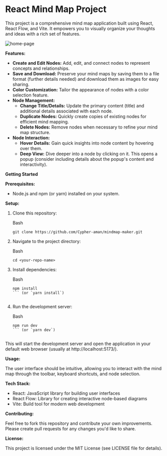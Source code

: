 
# React Mind Map Project

This project is a comprehensive mind map application built using React, React Flow, and Vite. It empowers you to visually organize your thoughts and ideas with a rich set of features.

![home-page](https://github.com/Cypher-aman/mindmap-maker/assets/71575102/d7194824-86f7-47ea-b350-aa06bb13d228)


**Features:**

-   **Create and Edit Nodes:**  Add, edit, and connect nodes to represent concepts and relationships.
-   **Save and Download:**  Preserve your mind maps by saving them to a file format (further details needed) and download them as images for easy sharing.
-   **Color Customization:**  Tailor the appearance of nodes with a color selection feature.
-   **Node Management:**
    -   **Change Title/Details:**  Update the primary content (title) and additional details associated with each node.
    -   **Duplicate Nodes:**  Quickly create copies of existing nodes for efficient mind mapping.
    -   **Delete Nodes:**  Remove nodes when necessary to refine your mind map structure.
-   **Node Interaction:**
    -   **Hover Details:**  Gain quick insights into node content by hovering over them.
    -   **Deep View:**  Dive deeper into a node by clicking on it. This opens a popup (consider including details about the popup's content and interactivity).

**Getting Started**

**Prerequisites:**

-   Node.js and npm (or yarn) installed on your system.

**Setup:**

1.  Clone this repository:
    
    Bash
    
    ```
    git clone https://github.com/Cypher-aman/mindmap-maker.git
    
    ```
    
   
    

    
2.  Navigate to the project directory:
    
    Bash
    
    ```
    cd <your-repo-name>
    
    ```
    


    
3.  Install dependencies:
    
    Bash
    
    ```
    npm install
    ``` (or `yarn install`)
    
    
    ```
    

    

    
4.  Run the development server:
    
    Bash
    
    ```
    npm run dev
    ``` (or `yarn dev`)
    
    
    ```
    


    

This will start the development server and open the application in your default web browser (usually at http://localhost:5173/).

**Usage:**

The user interface should be intuitive, allowing you to interact with the mind map through the toolbar, keyboard shortcuts, and node selection.

**Tech Stack:**

-   React: JavaScript library for building user interfaces
-   React Flow: Library for creating interactive node-based diagrams
-   Vite: Build tool for modern web development

**Contributing:**

Feel free to fork this repository and contribute your own improvements. Please create pull requests for any changes you'd like to share.

**License:**

This project is licensed under the MIT License (see LICENSE file for details).
